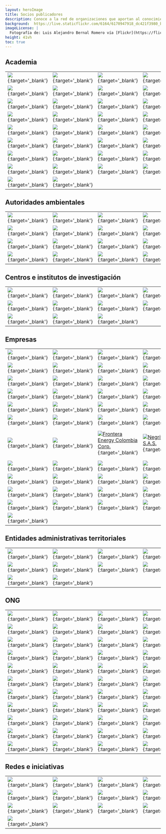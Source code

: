 ```yaml
---
layout: heroImage
title: Socios publicadores
description: Conoce a la red de organizaciones que aportan al conocimiento libre y gratuito sobre biodiversidad en el país.
background:  https://live.staticflickr.com/6164/6170947918_dc421f3980_b.jpg
imageLicense: |
  Fotografía de: Luis Alejandro Bernal Romero vía [Flickr](https://flic.kr/p/apiHPL) 
height: 41vh
toc: true
---
```



## Academia

|   |   |   |   |   |   |
|---|---|---|---|---|---|
|  [![](https://statics.sibcolombia.net/sib-resources/images/logos-socios/500px/corhuila.jpg)](https://www.gbif.org/es/publisher/57dfb71a-f0aa-47c2-b997-30c6048dc98a){:target='_blank'} |  [![](https://statics.sibcolombia.net/sib-resources/images/logos-socios/500px/utadeo.jpg)](https://www.gbif.org/es/publisher/81724943-d4d5-4b72-bfd6-3cfc5725c12a){:target='_blank'} |  [![](https://raw.githubusercontent.com/SIB-Colombia/logos/main/socio-SiB-unisangil.png)](https://www.gbif.org/es/publisher/4ef28342-2d78-48b5-a00f-2bad53be38a1){:target='_blank'} |  [![](https://raw.githubusercontent.com/SIB-Colombia/logos/main/socio-SiB-itp.png)](http://www.gbif.org/publisher/882d4191-4161-4fde-9e94-20fbb44901c8){:target='_blank'} |  [![](https://raw.githubusercontent.com/SIB-Colombia/logos/main/socio-SiB-itm.png)](http://www.gbif.org/publisher/34770310-601a-43e0-84fb-ed81661c2d00){:target='_blank'} |  [![](https://statics.sibcolombia.net/sib-resources/images/logos-socios/ipt/unipaz.jpg)](https://www.gbif.org/es/publisher/e4a87e1f-4ff8-4d2e-bcd1-0929678abab9){:target='_blank'} |
|  [![](https://raw.githubusercontent.com/SIB-Colombia/logos/main/socio-SiB-puj.png)](http://www.gbif.org/publisher/0e2f2e28-7790-4c82-b8fb-6ef7b4c764e2){:target='_blank'} |  [![](https://raw.githubusercontent.com/SIB-Colombia/logos/main/socio-SiB-tdea.png)](https://www.gbif.org/es/publisher/63da1b44-176a-4e9b-b418-28fcc182c676){:target='_blank'} |  [![](https://raw.githubusercontent.com/SIB-Colombia/logos/main/socio-SiB-uco.png)](http://www.gbif.org/publisher/c8f840a3-4949-4e18-82e9-5771c3e57129){:target='_blank'} |  [![](https://raw.githubusercontent.com/SIB-Colombia/logos/main/socio-SiB-ces.png)](http://www.gbif.org/publisher/450bdfce-76f7-483e-b4c4-cab6a3daebba){:target='_blank'} |  [![](https://raw.githubusercontent.com/SIB-Colombia/logos/main/socio-SiB-udea.png)](http://www.gbif.org/publisher/cccff716-2694-4209-9f9e-2f7a484465a0){:target='_blank'} |  [![](https://raw.githubusercontent.com/SIB-Colombia/logos/main/socio-SiB-ucaldas.png)](http://www.gbif.org/publisher/f7f9717e-9e50-4a00-a30f-7b134390a566){:target='_blank'} |
|  [![](https://raw.githubusercontent.com/SIB-Colombia/logos/main/socio-SiB-udca.png)](http://www.gbif.org/publisher/814bd44e-34d6-46e1-a143-0c12d03f3eba){:target='_blank'} |  [![](https://raw.githubusercontent.com/SIB-Colombia/logos/main/socio-SiB-unicordoba.png)](http://www.gbif.org/publisher/dec5e6c9-0156-4fa0-b01c-e642dbff48fc){:target='_blank'} |  [![](https://raw.githubusercontent.com/SIB-Colombia/logos/main/socio-SiB-unibague.png)](https://www.gbif.org/es/publisher/ec11396a-66ab-4e57-b9c1-a8aff1cb7a1d){:target='_blank'} |  [![](https://raw.githubusercontent.com/SIB-Colombia/logos/main/socio-SiB-uniamazonia.png)](http://www.gbif.org/publisher/256035fe-75ff-4a7c-94bc-86af590c9050){:target='_blank'} |  [![](https://raw.githubusercontent.com/SIB-Colombia/logos/main/socio-SiB-lasalle.png)](https://www.gbif.org/es/publisher/478a9e81-e716-42dc-a68d-03487953a32e){:target='_blank'} |  [![](https://raw.githubusercontent.com/SIB-Colombia/logos/main/socio-SiB-uniandes.png)](https://www.gbif.org/es/publisher/77c64839-4c99-4a40-beb3-cd16afc23540){:target='_blank'} |
|  [![](https://raw.githubusercontent.com/SIB-Colombia/logos/main/socio-SiB-unillanos.png)](http://www.gbif.org/publisher/2fff5d0c-6bbd-432d-8832-cc4e307a267f){:target='_blank'} |  [![](https://raw.githubusercontent.com/SIB-Colombia/logos/main/socio-SiB-udenar.png)](https://www.gbif.org/es/publisher/58c7e325-82fc-446d-9406-851b4d357db7){:target='_blank'} |  [![](https://statics.sibcolombia.net/sib-resources/images/logos-socios/500px/unipamplona.jpg)](https://www.gbif.org/es/publisher/96b23685-f195-4131-af29-ea9e160225dd){:target='_blank'} |  [![](https://sibcolombia.net/wp-content/uploads/2021/05/usbcali.jpg)](https://www.gbif.org/es/publisher/0a1fecc6-cc98-47d7-bdd0-42f3c051072f){:target='_blank'} |  [![](https://raw.githubusercontent.com/SIB-Colombia/logos/main/socio-SiB-udes.png)](https://www.gbif.org/es/publisher/112087f6-a6c0-4cee-8441-387f900d34f9){:target='_blank'} |  [![](https://raw.githubusercontent.com/SIB-Colombia/logos/main/socio-SiB-unisucre.png)](https://www.gbif.org/es/publisher/341acb6e-2ed2-4c13-af14-5e00173e15f8){:target='_blank'} |
|  [![](https://raw.githubusercontent.com/SIB-Colombia/logos/main/socio-SiB-unicauca.png)](http://www.gbif.org/publisher/695bd197-a0b6-4937-9867-414e84d3a96d){:target='_blank'} |  [![](https://raw.githubusercontent.com/SIB-Colombia/logos/main/socio-SiB-unimagdalena.png)](https://www.gbif.org/es/publisher/30ff48bd-4dd1-429d-a5a5-348c8e5fbfb1){:target='_blank'} |  [![](https://raw.githubusercontent.com/SIB-Colombia/logos/main/socio-SiB-uniquindio.png)](http://www.gbif.org/publisher/bc709e2f-6eb4-4cbe-a295-e12eed0679f2){:target='_blank'} |  [![](https://raw.githubusercontent.com/SIB-Colombia/logos/main/socio-SiB-unisinu.png)](https://www.gbif.org/es/publisher/8d9a1a1c-a563-461e-85ef-002861f87bd7){:target='_blank'} |  [![](https://raw.githubusercontent.com/SIB-Colombia/logos/main/socio-SiB-ut.png)](http://www.gbif.org/publisher/5a45153b-bdf9-44ae-b7a7-e3261896540b){:target='_blank'} |  [![](https://raw.githubusercontent.com/SIB-Colombia/logos/main/socio-SiB-univalle.png)](https://www.gbif.org/es/publisher/85be57ed-f187-49c9-b7ff-eaa622e06217){:target='_blank'} |
|  [![](https://raw.githubusercontent.com/SIB-Colombia/logos/main/socio-SiB-udistrital.png)](http://www.gbif.org/publisher/b8cd2cdb-ee95-409c-b1b8-e09bab4f9a70){:target='_blank'} |  [![](https://raw.githubusercontent.com/SIB-Colombia/logos/main/socio-SiB-eafit.png)](https://www.gbif.org/es/publisher/57c6cd7f-e50f-441e-849a-3d2e1912cb92){:target='_blank'} |  [![](https://raw.githubusercontent.com/SIB-Colombia/logos/main/socio-SiB-unbosque.png)](http://www.gbif.org/publisher/e0455781-2311-4b5b-8cc0-421d73e04f1b){:target='_blank'} |  [![](https://raw.githubusercontent.com/SIB-Colombia/logos/main/socio-SiB-icesi.png)](http://www.gbif.org/publisher/7d91f9bd-f6cd-48e3-ba81-3c228cf5e13a){:target='_blank'} |  [![](https://raw.githubusercontent.com/SIB-Colombia/logos/main/socio-SiB-uis.png)](http://www.gbif.org/publisher/6c147991-c3bf-453d-a778-3bea9a534804){:target='_blank'} |  [![](https://statics.sibcolombia.net/sib-resources/images/logos-socios/ipt/unilibre.jpg)](https://www.gbif.org/es/publisher/0b6c758d-aeac-4bea-a8c9-bd1703468b8a){:target='_blank'} |
|  [![](https://raw.githubusercontent.com/SIB-Colombia/logos/main/socio-SiB-unal.png)](https://www.gbif.org/es/publisher/eac88d99-9f6c-4031-8fc4-8088f0e0dfe7){:target='_blank'} |  [![](https://raw.githubusercontent.com/SIB-Colombia/logos/main/socio-SiB-uptc.png)](http://www.gbif.org/publisher/ad3f9c5f-5021-45a3-a7c4-3e64895f6f79){:target='_blank'} |  [![](https://raw.githubusercontent.com/SIB-Colombia/logos/main/socio-SiB-upb.png)](http://www.gbif.org/publisher/9ad34578-87e3-4240-93ac-4b1a5c9347dc){:target='_blank'} |  [![](https://raw.githubusercontent.com/SIB-Colombia/logos/main/socio-SiB-unisimon.png)](https://www.gbif.org/es/publisher/0238226a-9c79-4717-933a-cf0fd5045ba8){:target='_blank'} |  [![](https://raw.githubusercontent.com/SIB-Colombia/logos/main/socio-SiB-utp.png)](http://www.gbif.org/publisher/06f46c98-9794-4d96-a014-aecdf24dbd7e){:target='_blank'} |  [![](https://raw.githubusercontent.com/SIB-Colombia/logos/main/socio-SiB-utch.png)](http://www.gbif.org/publisher/073e52d4-44bd-41d7-bdfa-88c2735c694b){:target='_blank'} |
|  [![](https://raw.githubusercontent.com/SIB-Colombia/logos/main/socio-SiB-unisabana.png)](https://www.gbif.org/es/publisher/c8ef7f6c-d48b-4d5d-a7e6-3d64152c2832){:target='_blank'} | [![](https://raw.githubusercontent.com/SIB-Colombia/logos/main/socio-SiB-ucm.png)](https://www.gbif.org/es/publisher/5ba5c22d-ad83-4a00-8d4e-ed3b8cea527c){:target='_blank'} | [![](https://raw.githubusercontent.com/SIB-Colombia/logos/main/socio-SiB-ua.png)](https://www.gbif.org/es/publisher/69ad50d2-2560-42a4-b522-171f6eca4fa3){:target='_blank'} |  [![](https://raw.githubusercontent.com/SIB-Colombia/logos/main/socio-SiB-unicartagena.png)](https://www.gbif.org/es/publisher/05fa2e38-ab9f-4c97-9406-8131d9a9dd7a){:target='_blank'} |  [![](https://raw.githubusercontent.com/SIB-Colombia/logos/main/socio-SiB-fup.png)](https://www.gbif.org/es/publisher/f8804fbb-8614-4a54-8611-9efe898f7641){:target='_blank'} |  [![](https://raw.githubusercontent.com/SIB-Colombia/logos/main/socio-SiB-usco.png)](https://www.gbif.org/publisher/c6a4140a-ffd7-44d8-9786-c74e521aa8a0){:target='_blank'} |
| [![](https://gitlab.com/sib-colombia/logos/-/raw/main/socio-SiB-UEIA.png)](https://www.gbif.org/publisher/84de8e4b-2c86-4c7a-b01c-5a39f506e18c){:target='_blank'} | [![](https://gitlab.com/sib-colombia/logos/-/raw/main/socio-SiB-unisarc.png )](https://www.gbif.org/publisher/9940e87d-79c5-42f5-a620-f043874dfe04){:target='_blank'} |

## Autoridades ambientales

|   |   |   |   |   |   |
|---|---|---|---|---|---|
|  [![](https://raw.githubusercontent.com/SIB-Colombia/logos/main/socio-SiB-amva.png)](https://www.gbif.org/es/publisher/bad9baef-be05-4410-83c8-31060a9bafb7){:target='_blank'} |  [![](https://raw.githubusercontent.com/SIB-Colombia/logos/main/socio-SiB-car.png)](https://www.gbif.org/es/publisher/47380c8a-0edd-4036-b1bc-d852cba8232f){:target='_blank'} |  [![](https://raw.githubusercontent.com/SIB-Colombia/logos/main/socio-SiB-carder.png)](https://www.gbif.org/es/publisher/530adb60-b968-4804-8571-4e8f74b9539d){:target='_blank'} |  [![](https://raw.githubusercontent.com/SIB-Colombia/logos/main/socio-SiB-cdmb.png)](https://www.gbif.org/es/publisher/7a079928-aee9-418a-b083-6152d01c78d6){:target='_blank'} |  [![](https://raw.githubusercontent.com/SIB-Colombia/logos/main/socio-SiB-coralina.png)](https://www.gbif.org/es/publisher/73b7431a-7a64-47f6-9c1b-a030e1a67fa4){:target='_blank'} |  [![](https://raw.githubusercontent.com/SIB-Colombia/logos/main/socio-SiB-corantioquia.png)](https://www.gbif.org/es/publisher/15b278a8-1356-4f7b-ba32-3c733c3d0aac){:target='_blank'} |
|  [![](https://raw.githubusercontent.com/SIB-Colombia/logos/main/socio-SiB-cormacarena.png)](http://www.gbif.org/publisher/4b3fc3ac-227f-477d-9853-cfa76044d108){:target='_blank'} |  [![](https://raw.githubusercontent.com/SIB-Colombia/logos/main/socio-SiB-cornare.png)](http://www.gbif.org/publisher/1106e179-e49f-461f-95a6-459bf4d53c1b){:target='_blank'} |  [![](https://raw.githubusercontent.com/SIB-Colombia/logos/main/socio-SiB-corpoamazonia.png)](http://www.gbif.org/publisher/52f50975-7f82-4945-8e98-90b983a89bfc){:target='_blank'} |  [![](https://raw.githubusercontent.com/SIB-Colombia/logos/main/socio-SiB-corpoboyaca.png)](https://www.gbif.org/es/publisher/03fefd3c-2809-4966-810d-a6c2205ab899  ){:target='_blank'} |  [![](https://raw.githubusercontent.com/SIB-Colombia/logos/main/socio-SiB-corpocaldas.png)](http://www.gbif.org/publisher/015d5ac7-2644-49e9-815e-79468647d6af){:target='_blank'} |  [![](https://raw.githubusercontent.com/SIB-Colombia/logos/main/socio-SiB-corpochivor.png)](https://www.gbif.org/es/publisher/6e051633-cbf0-4729-be54-f7be1e078c97  ){:target='_blank'} |
|  [![](https://statics.sibcolombia.net/sib-resources/images/logos-socios/500px/corpoguavio.jpg)](http://www.gbif.org/publisher/69cbe3e1-ea7a-4f22-b4b8-47dd4df6e79b){:target='_blank'} |  [![](https://statics.sibcolombia.net/sib-resources/images/logos-socios/500px/cam.jpg)](https://www.gbif.org/es/publisher/01557d7b-fe92-442a-915c-cc4709eaed23){:target='_blank'} |  [![](https://raw.githubusercontent.com/SIB-Colombia/logos/main/socio-SiB-cortolima.png)](http://www.gbif.org/publisher/0bad0631-0693-41fa-afd5-54df0120c509){:target='_blank'} |  [![](https://raw.githubusercontent.com/SIB-Colombia/logos/main/socio-SiB-crq.png)](http://www.gbif.org/publisher/85e6ceac-5381-4378-917c-dc3b8032affa){:target='_blank'} |  [![](https://raw.githubusercontent.com/SIB-Colombia/logos/main/socio-SiB-cvc.png)](https://www.gbif.org/es/publisher/06867940-0867-4b4a-abb2-a57a16fcf2dc){:target='_blank'} |  [![](https://raw.githubusercontent.com/SIB-Colombia/logos/main/socio-SiB-cvs.png)](https://www.gbif.org/es/publisher/fbe29d53-6c40-411a-8e97-2d92a285c88e){:target='_blank'} |
|  [![](https://raw.githubusercontent.com/gbif/hp-colombian-biodiversity/master/assets/images/logosEntidades/MADS.png)](https://www.gbif.org/es/publisher/a6086726-bc99-4443-8645-3788ed502381){:target='_blank'} |  [![](https://raw.githubusercontent.com/SIB-Colombia/logos/main/socio-SiB-pnn.png)](http://www.gbif.org/publisher/ab13adb9-ce23-444d-87c9-ce41f03ef2b3){:target='_blank'} |  [![](https://statics.sibcolombia.net/sib-resources/images/logos-socios/500px/sda.jpg)](http://www.gbif.org/publisher/e70c4151-0d1a-414d-b70e-e87ac1e812b7){:target='_blank'} | [![](https://raw.githubusercontent.com/SIB-Colombia/logos/main/socio-SiB-smam.png)](https://www.gbif.org/publisher/1d8b951a-3a02-40ab-aa7a-f37dc0009abf){:target='_blank'} | | |


## Centros e institutos de investigación

|   |   |   |   |   |   |
|---|---|---|---|---|---|
|  [![](https://raw.githubusercontent.com/SIB-Colombia/logos/main/socio-SiB-bios.png)](http://www.gbif.org/publisher/56d218dd-b62e-4ee5-bde6-15f013ad99bb){:target='_blank'} |  [![](https://raw.githubusercontent.com/SIB-Colombia/logos/main/socio-SiB-ciat.png)](https://www.gbif.org/es/publisher/fee3882f-5360-4f01-a1ca-767c48fa629c){:target='_blank'} |  [![](https://raw.githubusercontent.com/SIB-Colombia/logos/main/socio-SiB-cenicafe.png)](https://www.gbif.org/es/publisher/da583013-8a1b-4570-b0e4-c7cb25b2e7bf){:target='_blank'} |  [![](https://raw.githubusercontent.com/SIB-Colombia/logos/main/socio-SiB-cenipalma.png)](https://www.gbif.org/es/publisher/23fe61fe-622d-4523-ae45-8c931f22c534){:target='_blank'} |  [![](https://raw.githubusercontent.com/SIB-Colombia/logos/main/socio-SiB-agrosavia.png)](https://www.gbif.org/es/publisher/488f6b87-5688-4c9a-928c-2d5355054b01){:target='_blank'} |  [![](https://raw.githubusercontent.com/SIB-Colombia/logos/main/socio-SiB-corpogen.png)](https://www.gbif.org/es/publisher/2730ae30-29d6-4aa2-99ee-26f483fa718b){:target='_blank'} |
|  [![](https://raw.githubusercontent.com/SIB-Colombia/logos/main/socio-SiB-cipav.png)](https://www.gbif.org/es/publisher/2e7ea925-e11c-451c-9841-0a8e85e5c5dc){:target='_blank'} |  [![](https://raw.githubusercontent.com/SIB-Colombia/logos/main/socio-SiB-sinchi.png)](https://www.gbif.org/es/publisher/9d77fdeb-100f-4b29-98ad-4effdd824457){:target='_blank'} |  [![](https://raw.githubusercontent.com/SIB-Colombia/logos/main/socio-SiB-icmt.png)](http://www.gbif.org/publisher/831c8ca0-3806-4796-b8a3-fb5f15813749){:target='_blank'} |  [![](https://raw.githubusercontent.com/SIB-Colombia/logos/main/socio-SiB-iavh.png)](http://www.gbif.org/publisher/2a7e3080-28a9-11dd-97cd-b8a03c50a862){:target='_blank'} |  [![](https://raw.githubusercontent.com/SIB-Colombia/logos/main/socio-SiB-iiap.png)](https://www.gbif.org/es/publisher/e1050db2-9faf-4d72-b860-295debaf9d2a){:target='_blank'} |  [![](https://raw.githubusercontent.com/SIB-Colombia/logos/main/socio-SiB-invemar.png)](https://www.gbif.org/es/publisher/f072f648-b8a4-47a0-9e1c-89d790645b5a){:target='_blank'} |
|  [![](https://raw.githubusercontent.com/SIB-Colombia/logos/main/socio-SiB-ins.png)](https://www.gbif.org/es/publisher/b8b274e0-3216-48b8-afea-5616ec326ce1){:target='_blank'} |  [![](https://raw.githubusercontent.com/SIB-Colombia/logos/main/socio-SiB-inciva.png)](http://www.gbif.org/publisher/a7e6d0ba-9e3d-4be2-b3ac-2c5e812e0a31){:target='_blank'} | [![](https://raw.githubusercontent.com/SIB-Colombia/logos/main/socio-SiB-ideam.png)](https://www.gbif.org/publisher/007a7e84-3793-4a7c-aa29-8987e27f4d1f){:target='_blank'} |


## Empresas

|   |   |   |   |   |   |
|---|---|---|---|---|---|
|  [![](https://raw.githubusercontent.com/SIB-Colombia/logos/main/socio-SiB-ab.png)](https://www.gbif.org/es/publisher/6d1beb45-43bc-499a-85a0-f06f67e81591){:target='_blank'}        |  [![](https://raw.githubusercontent.com/SIB-Colombia/logos/main/socio-SiB-aigos.png)](https://www.gbif.org/es/publisher/eea64f26-8fd5-49fb-be7e-a1d4cfc051ee){:target='_blank'}        |  [![](https://raw.githubusercontent.com/SIB-Colombia/logos/main/socio-SiB-anadarko.png)](https://www.gbif.org/es/publisher/b5904aaf-02c7-4ff3-85a6-0f528dbb632e){:target='_blank'}  |  [![](https://raw.githubusercontent.com/SIB-Colombia/logos/main/socio-SiB-anglogoldashanti.png)](https://www.gbif.org/es/publisher/df604473-66f0-444d-94c4-22795f268afe){:target='_blank'} |  [![](https://raw.githubusercontent.com/SIB-Colombia/logos/main/socio-SiB-aures.png)](https://www.gbif.org/es/publisher/e62a5313-e771-4c81-b6d1-cba6e4085635){:target='_blank'}    |  [![](https://raw.githubusercontent.com/SIB-Colombia/logos/main/socio-SiB-biotica.png)](https://www.gbif.org/es/publisher/8e6bc843-c1b4-4b10-b546-881f06049004){:target='_blank'}   |
|  [![](https://raw.githubusercontent.com/SIB-Colombia/logos/main/socio-SiB-cerrejon.png)](https://www.gbif.org/es/publisher/14fb9c57-68a5-4870-b434-5355df7a9c3c){:target='_blank'}  |  [![](https://statics.sibcolombia.net/sib-resources/images/logos-socios/500px/carsa.jpg)](https://www.gbif.org/es/publisher/4d14137b-ce2c-4111-98a9-0078f5d53237){:target='_blank'}    |  [![](https://raw.githubusercontent.com/SIB-Colombia/logos/main/socio-SiB-celsia.png)](https://www.gbif.org/es/publisher/0fd86a13-3d0d-4d6e-b809-2811706f35d6){:target='_blank'}    |  [![](https://statics.sibcolombia.net/sib-resources/images/logos-socios/500px/cerromatoso.jpg)](https://www.gbif.org/es/publisher/1a4f4e64-eb3d-42c3-a359-1be3869b3a20){:target='_blank'}  |  [![](https://raw.githubusercontent.com/SIB-Colombia/logos/main/socio-SiB-chec.png)](https://www.gbif.org/es/publisher/bbf93124-1cc2-4cac-a101-b4412dd04e2a){:target='_blank'}     | [![](https://raw.githubusercontent.com/SIB-Colombia/logos/main/socio-SiB-ciprogress.png)](https://www.gbif.org/es/publisher/03a8bc52-9c2e-4aee-8dd7-9b4d279e4960){:target='_blank'} |
|  [![](https://raw.githubusercontent.com/SIB-Colombia/logos/main/socio-SiB-lapintada.png)](https://www.gbif.org/es/publisher/db41c5c6-d34a-4d27-8ac9-0c8d085393f7){:target='_blank'} |  [![](https://raw.githubusercontent.com/SIB-Colombia/logos/main/socio-SiB-Conambiente.png)](https://www.gbif.org/es/publisher/d3c29fed-bcac-4f84-8d3d-f4b7f76fdc8e){:target='_blank'}  |  [![](https://raw.githubusercontent.com/SIB-Colombia/logos/main/socio-SiB-cunaguaro.png)](https://www.gbif.org/es/publisher/c5245889-c63d-48fa-ae4b-90ddd74f1d2d){:target='_blank'} |  [![](https://statics.sibcolombia.net/sib-resources/images/logos-socios/500px/ecopetrol.jpg)](https://www.gbif.org/es/publisher/d5ef14a1-5177-4547-9ce2-46d84a4214eb){:target='_blank'}    |  [![](https://statics.sibcolombia.net/sib-resources/images/logos-socios/ipt/epm.jpg)](https://www.gbif.org/es/publisher/d42b7e5d-a3e5-4fc2-8b3d-105336d70898){:target='_blank'}    |  [![](https://statics.sibcolombia.net/sib-resources/images/logos-socios/ipt/enel.jpg)](https://www.gbif.org/es/publisher/f442f96e-2017-4cf5-b19f-1f3320ae7577){:target='_blank'}    |
|  [![](https://raw.githubusercontent.com/SIB-Colombia/logos/main/socio-SiB-fedecacao.png)](https://www.gbif.org/es/publisher/37c1c493-782c-4f53-914d-b1f66cdcf61c){:target='_blank'} |  [![](https://raw.githubusercontent.com/SIB-Colombia/logos/main/socio-SiB-fnc.png)](https://www.gbif.org/es/publisher/fe602f47-b553-4291-b6e5-197b9837e167){:target='_blank'}          |  [![](https://statics.sibcolombia.net/sib-resources/images/logos-socios/500px/geb.jpg)](https://www.gbif.org/es/publisher/2977895d-3ce2-4fb9-b62e-a775c8fd9304){:target='_blank'}   |  [![](https://raw.githubusercontent.com/SIB-Colombia/logos/main/socio-SiB-hatovial.png)](https://www.gbif.org/es/publisher/90d2e455-c279-4bf1-ba87-806495641e18){:target='_blank'}         |  [![](https://raw.githubusercontent.com/SIB-Colombia/logos/main/socio-SiB-holcim.png)](https://www.gbif.org/es/publisher/5e08abdd-46a0-45ec-a2e5-93348975b11d){:target='_blank'}   |  [![](https://raw.githubusercontent.com/SIB-Colombia/logos/main/socio-SiB-inerco.png)](https://www.gbif.org/es/publisher/67c63221-0c74-4c18-97f9-e2b2acb739ce){:target='_blank'}    |
|  [![](https://raw.githubusercontent.com/SIB-Colombia/logos/main/socio-SiB-isagen.png)](https://www.gbif.org/es/publisher/04ce62dd-30ec-4d98-8b30-b09cafc3ac38){:target='_blank'}    |  [![](https://raw.githubusercontent.com/SIB-Colombia/logos/main/socio-SiB-mineros-aluvial.png)](https://www.gbif.org/publisher/54eb018e-54d8-49cc-b98b-37733bb70028){:target='_blank'} |  [![](https://raw.githubusercontent.com/SIB-Colombia/logos/main/socio-SiB-moam.png)](https://www.gbif.org/es/publisher/9a21807b-b9c5-4071-b393-764f3cd58abc){:target='_blank'}      |  [![](https://raw.githubusercontent.com/SIB-Colombia/logos/main/socio-SiB-comfenalco.png)](http://www.gbif.org/publisher/0c0c7309-6a47-4760-9f5c-a48f6d354f75){:target='_blank'}           |  [![](https://raw.githubusercontent.com/SIB-Colombia/logos/main/socio-SiB-bicentenario.png)](http://www.gbif.org/publisher/c3da1f49-b2c8-4751-b72f-28855546ec4c){:target='_blank'} |  [![](https://raw.githubusercontent.com/SIB-Colombia/logos/main/socio-SiB-promigas.png)](https://www.gbif.org/es/publisher/dbc2ab56-d499-403c-8db5-c1a49cd0b75f){:target='_blank'}  |
|  [![](https://raw.githubusercontent.com/SIB-Colombia/logos/main/socio-SiB-stratos.png)](https://www.gbif.org/es/publisher/2c542862-b9dd-40fc-8260-fb434997efa7){:target='_blank'}   |  [![](https://raw.githubusercontent.com/SIB-Colombia/logos/main/socio-SiB-terrasos.png)](https://www.gbif.org/es/publisher/f5db868f-e5bf-4208-bd9d-d4063ae1c825){:target='_blank'}     |   [![](https://raw.githubusercontent.com/SIB-Colombia/logos/main/socio-SiB-aliar.png)](https://www.gbif.org/publisher/81122090-e8d9-41a3-a7ba-a43e95d451f9){:target='_blank'}     |   [![](https://raw.githubusercontent.com/SIB-Colombia/logos/main/socio-SiB-awe.png)](https://www.gbif.org/publisher/83500190-21b6-445c-ab2c-c0565fc0afce){:target='_blank'}     |    [![](https://raw.githubusercontent.com/SIB-Colombia/logos/main/socio-SiB-luker.png)](https://www.gbif.org/es/publisher/edb4b7ac-479e-4f94-b161-24e5ef0b0dba){:target='_blank'}     | [![](https://raw.githubusercontent.com/SIB-Colombia/logos/main/socio-SiB-geopark.png)](https://www.gbif.org/es/publisher/32590de2-1adf-4784-ab49-1996efe0e55c){:target='_blank'} |
|  [![](https://raw.githubusercontent.com/SIB-Colombia/logos/main/socio-SiB-ocensa.png)](https://www.gbif.org/publisher/124c3cf2-d73d-4a6a-895d-62bd969f3a31){:target='_blank'} | [![](https://raw.githubusercontent.com/SIB-Colombia/logos/main/socio-SiB-smurfit.png)](https://www.gbif.org/publisher/819a8e9a-6faf-4600-a76d-9c0a244a31e5){:target='_blank'} | [![Frontera Energy Colombia Corp.](https://raw.githubusercontent.com/SIB-Colombia/logos/main/socio-SiB-frontera.png)](https://www.gbif.org/publisher/591b93c8-b83c-45a4-8c8d-85728347a56c){:target='_blank'} | [![Negrita Films S.A.S.](https://raw.githubusercontent.com/SIB-Colombia/logos/main/socio-SiB-negritafilms.png)](https://www.gbif.org/publisher/1b9a0b4a-68a8-49b9-aad7-34cd4f6e8957){:target='_blank'} | [![Veolia Colombia](https://raw.githubusercontent.com/SIB-Colombia/logos/main/socio-SiB-veolia.png)](https://www.gbif.org/publisher/04a12c74-4b26-4994-a51a-8b733a57318b){:target='_blank'} | [![Parex Resources Colombia - AG Sucursal](https://raw.githubusercontent.com/SIB-Colombia/logos/main/socio-SiB-parex.png)](https://www.gbif.org/publisher/dbc07e15-c05b-4781-9ec3-59d331a9a4d8){:target='_blank'} |
| [![](https://raw.githubusercontent.com/SIB-Colombia/logos/main/socio-SiB-cenit.png)](https://www.gbif.org/publisher/9509cd3e-e245-4603-89da-b898819003da){:target='_blank'}  |  [![](https://raw.githubusercontent.com/SIB-Colombia/logos/main/socio-SiB-ecoplanet.png)](https://www.gbif.org/publisher/4ded6adc-a9a0-41f6-b600-5cfccdd04802){:target='_blank'} |  [![](https://raw.githubusercontent.com/SIB-Colombia/logos/main/socio-SiB-autosabana.png)](https://www.gbif.org/publisher/faac8464-7152-4ccf-8488-e3b1b2bae4c4){:target='_blank'} |  [![](https://raw.githubusercontent.com/SIB-Colombia/logos/main/socio-SiB-prodeco.png)](https://www.gbif.org/publisher/188fd36a-2d61-4f35-8b67-d5529efb0005){:target='_blank'} |  [![](https://raw.githubusercontent.com/SIB-Colombia/logos/main/socio-SiB-sepia.png)](https://www.gbif.org/publisher/b7eb680b-e7db-4b24-b6c0-c7b70bc98368){:target='_blank'} | [![](https://raw.githubusercontent.com/SIB-Colombia/logos/main/socio-SiB-stoneville.png)](https://www.gbif.org/publisher/362f8f7d-17fc-466a-8637-e25fdac17784){:target='_blank'}  |
| [![](https://raw.githubusercontent.com/SIB-Colombia/logos/main/socio-SiB-hocol.png)](https://www.gbif.org/publisher/4189e371-1194-4c5d-9073-093ab88897ac){:target='_blank'} | [![](https://raw.githubusercontent.com/SIB-Colombia/logos/main/socio-SiB-geotec.png)](https://www.gbif.org/publisher/90f14bf0-22d7-40a6-9afc-00be3c7fa354){:target='_blank'} | [![](https://raw.githubusercontent.com/SIB-Colombia/logos/main/socio-SiB-isa-intercolombia.png)](https://www.gbif.org/publisher/dbbf1411-3991-4a82-b1b3-89ae21c16400){:target='_blank'} | [![](https://raw.githubusercontent.com/SIB-Colombia/logos/main/socio-SiB-enelca.png)](https://www.gbif.org/publisher/f774c7c2-d092-4298-85fa-a7df5bda1912){:target='_blank'} | [![](https://raw.githubusercontent.com/SIB-Colombia/logos/main/socio-SiB-aes.png)](https://www.gbif.org/publisher/4683c4b9-e22b-49c6-ae8c-df9eab11e99c){:target='_blank'} | [![](https://raw.githubusercontent.com/SIB-Colombia/logos/main/socio-SiB-PBCU.png)](https://www.gbif.org/publisher/bfde67fa-9938-46d8-a1bb-28b82505b716){:target='_blank'} |
| [![](https://raw.githubusercontent.com/SIB-Colombia/logos/main/socio-SiB-concreto-argos.png)](https://www.gbif.org/publisher/fef57e14-71b8-4d35-b1de-04119458013d){:target='_blank'} | [![](https://raw.githubusercontent.com/SIB-Colombia/logos/main/socio-SiB-pel.png)](https://www.gbif.org/publisher/6685664b-2118-4390-8e40-64de12e20a69){:target='_blank'} | [![](https://raw.githubusercontent.com/SIB-Colombia/logos/main/socio-SiB-anat.png)](https://www.gbif.org/publisher/23bc36c2-05d0-4643-88fa-d5f5a8b0f669){:target='_blank'} | [![](https://raw.githubusercontent.com/SIB-Colombia/logos/main/socio-SiB-campocapital.png)](https://www.gbif.org/publisher/04705896-bb99-4ddf-8679-839eff425b07){:target='_blank'} | [![](https://raw.githubusercontent.com/SIB-Colombia/logos/main/socio-SiB-joyco.png)](https://www.gbif.org/publisher/e725f0b4-ad62-4ddd-a6a8-c125c4b1ddf9){:target='_blank'} | [![](https://gitlab.com/sib-colombia/logos/-/raw/main/socio-SiB-gta.png)](https://www.gbif.org/publisher/09eaa757-ec09-4004-9d88-1af818b26ac6){:target='_blank'} | 
| [![](https://gitlab.com/sib-colombia/logos/-/raw/main/socio-SiB-acesco.png)](https://www.gbif.org/publisher/b5359826-e387-4f48-936c-7d5fd7dc17b6){:target='_blank'} | [![](https://gitlab.com/sib-colombia/logos/-/raw/main/socio-SiB-LasCeibas.png)](https://www.gbif.org/publisher/e9c0450b-0e49-4b61-abb2-ed2afb958ddf){:target='_blank'} | [![](https://gitlab.com/sib-colombia/logos/-/raw/main/socio-SiB-mcs.png)](https://www.gbif.org/publisher/7951352e-6306-4d78-8bd2-f37724dd385c){:target='_blank'} | [![](https://gitlab.com/sib-colombia/logos/-/raw/main/socio-SiB-drummondenergy.png)](https://www.gbif.org/publisher/8ee4c3d9-b194-4f81-b41a-402e5c077e05){:target='_blank'} | [![](https://gitlab.com/sib-colombia/logos/-/raw/main/socio-SiB-merglen.png)](https://www.gbif.org/publisher/01dba45a-3d8f-4740-be4a-ecf27d5a5fe8){:target='_blank'} |  [![](https://gitlab.com/sib-colombia/logos/-/raw/main/socio-SiB-drummondltd.png)](https://www.gbif.org/publisher/1a2bfe99-b7ca-4e3c-a5a2-18c85789e7d1){:target='_blank'} |
| [![](https://gitlab.com/sib-colombia/logos/-/raw/main/socio-SiB-masbiomas.png)](https://www.gbif.org/publisher/9ab79e73-4efd-40f9-b5b6-2f21923f30c3){:target='_blank'} |


## Entidades administrativas territoriales

|   |   |   |   |   |   |
|---|---|---|---|---|---|
|  [![](https://statics.sibcolombia.net/sib-resources/images/logos-socios/500px/Cupica.png)](https://www.gbif.org/es/publisher/a4fa550d-0146-47d9-989e-0674121aa8eb){:target='_blank'} |  [![](https://raw.githubusercontent.com/SIB-Colombia/logos/main/socio-SiB-sanandres.png)](https://www.gbif.org/es/publisher/c0fa6fbb-cc9b-423b-b801-c1bb28d6467d){:target='_blank'} |  [![](https://raw.githubusercontent.com/SIB-Colombia/logos/main/socio-SiB-jbb.png)](http://www.gbif.org/publisher/eace4687-50e8-4f9a-829b-29ff8ff1fa8b){:target='_blank'} |  [![](https://raw.githubusercontent.com/SIB-Colombia/logos/main/socio-SiB-pitalito.png)](https://www.gbif.org/publisher/ea573d31-79fd-44f2-ada9-303e820feb4a){:target="_blank"}  |  [![](https://raw.githubusercontent.com/SIB-Colombia/logos/main/socio-SiB-envigado.png)](https://www.gbif.org/publisher/a82f7b11-edb1-4f83-ab17-eefbf50c3cfa){:target="_blank"}  |  [![](https://raw.githubusercontent.com/SIB-Colombia/logos/main/socio-SiB-bucaramanga.png)](https://www.gbif.org/publisher/0f6823de-3bd5-49e6-af72-dd32dfd9e8ce){:target="_blank"} |
|  [![](https://raw.githubusercontent.com/SIB-Colombia/logos/main/socio-SiB-cogua.png)](https://www.gbif.org/publisher/75c49d2f-2e58-4018-8fd5-91515d2a580e){:target='_blank'} | [![](https://raw.githubusercontent.com/SIB-Colombia/logos/main/socio-SiB-pialapi-pueblo-viejo.png)](https://www.gbif.org/publisher/f68b84c0-34da-4ddf-8904-2fefb5fe4d5c){:target='_blank'}  |  [![](https://raw.githubusercontent.com/SIB-Colombia/logos/main/socio-SiB-dimar.png)](https://www.gbif.org/publisher/3d93c436-a9f7-4521-9ea4-a038b224b434){:target='_blank'} |  [![](https://raw.githubusercontent.com/SIB-Colombia/logos/main/logo-SiB_ResguardoCan%CC%83amomo.png)](https://www.gbif.org/publisher/142ca3dd-9d5c-4c7a-8d18-13dc4c597009){:target='_blank'} | [![](https://raw.githubusercontent.com/SIB-Colombia/logos/main/socio-SiB-alcaldia-sesquile.png)](https://www.gbif.org/publisher/b3071d73-b8de-4fa1-8bef-35e2a973327b){:target='_blank'} | [![](https://raw.githubusercontent.com/SIB-Colombia/logos/main/socio-SiB-cco.png)](https://www.gbif.org/publisher/0e52cbc0-9669-4712-a48b-30e31a442acb){:target='_blank'} |
| [![](https://raw.githubusercontent.com/SIB-Colombia/logos/main/socio-SiB-garzon.png)](https://www.gbif.org/publisher/4a188a62-748b-4a8e-9545-873d07dddda0){:target='_blank'}| [![](https://raw.githubusercontent.com/SIB-Colombia/logos/main/socio-SiB-idsn.png)](https://www.gbif.org/publisher/6cc97141-aeec-41e9-86df-f7b5f1b554a8){:target='_blank'} |

## ONG

|   |   |   |   |   |   |
|---|---|---|---|---|---|
|  [![](https://raw.githubusercontent.com/SIB-Colombia/logos/main/socio-SiB-abc.png)](https://www.gbif.org/es/publisher/c803f6f5-2c6a-4b41-8c15-768d48ef1c8c){:target='_blank'} |  [![](https://raw.githubusercontent.com/SIB-Colombia/logos/main/socio-SiB-gaica.png)](http://www.gbif.org/publisher/1447752d-0ee4-4951-a0fb-b1f2acb977af){:target='_blank'} |  [![](https://raw.githubusercontent.com/SIB-Colombia/logos/main/socio-SiB-calidris.png)](https://www.gbif.org/es/publisher/a2f1c6f5-88de-4fc5-891a-336259f32f4e){:target='_blank'} |  [![](https://raw.githubusercontent.com/SIB-Colombia/logos/main/socio-SiB-selva.png)](https://www.gbif.org/es/publisher/567cdb5e-5bb3-42e1-ae07-ffa6fc60b56e){:target='_blank'} |  [![](https://raw.githubusercontent.com/SIB-Colombia/logos/main/socio-SiB-cabildoverde.png)](http://www.gbif.org/publisher/70f5f94a-045f-453e-aae9-c60133376231){:target='_blank'} |  [![](https://statics.sibcolombia.net/sib-resources/images/logos-socios/500px/cuencaverde.jpg)](https://www.gbif.org/pt/publisher/47844d46-753c-44c5-8a1d-b50fa69f7ddc){:target='_blank'} |
|  [![](https://raw.githubusercontent.com/SIB-Colombia/logos/main/socio-SiB-paisajesrurales.png)](http://www.gbif.org/publisher/2627e955-93f5-4206-bac5-a1e3bd91ee37){:target='_blank'} |  [![](https://raw.githubusercontent.com/SIB-Colombia/logos/main/socio-SiB-biodiversa.png)](http://www.gbif.org/publisher/acdeb4a9-78c7-423b-bb21-fb5c4e515854){:target='_blank'} |  [![](https://raw.githubusercontent.com/SIB-Colombia/logos/main/socio-SiB-corporacionsanjorge.png)](http://www.gbif.org/publisher/1904954c-81e7-4254-9778-ae3deed93de6){:target='_blank'} |  [![](https://raw.githubusercontent.com/SIB-Colombia/logos/main/socio-SiB-alma.png)](https://www.gbif.org/es/publisher/05827c69-a802-472f-bbe3-76629dfd57a7){:target='_blank'} |  [![](https://raw.githubusercontent.com/SIB-Colombia/logos/main/socio-SiB-bosqhum.png)](http://www.gbif.org/publisher/e174384d-ee9a-4ed8-b4f4-0ec3a8fa5e39){:target='_blank'} |  [![](https://raw.githubusercontent.com/SIB-Colombia/logos/main/socio-SiB-zoobaq.png)](http://www.gbif.org/publisher/c3809434-1211-4b43-b20c-bd940780d30e){:target='_blank'} |
|  [![](https://statics.sibcolombia.net/sib-resources/images/logos-socios/500px/fundcentrodeprimates.jpg)](https://www.gbif.org/es/publisher/17f4782d-46d3-43df-bfb1-e190f972073a){:target='_blank'} |  [![](https://statics.sibcolombia.net/sib-resources/images/logos-socios/500px/cerrobravo.jpg)](https://www.gbif.org/es/publisher/2475808f-450e-4079-9a23-fa7ba6d14845){:target='_blank'} |  [![](https://raw.githubusercontent.com/SIB-Colombia/logos/main/socio-SiB-chimbilako.png)](https://www.gbif.org/es/publisher/76d82379-e2a3-4a1f-9b55-2ec5c9f87532){:target='_blank'} |  [![](https://raw.githubusercontent.com/SIB-Colombia/logos/main/socio-SiB-colombiaazul.png)](https://www.gbif.org/es/publisher/32665a46-4074-474a-85a5-110db4f55fa8){:target='_blank'} |  [![](https://raw.githubusercontent.com/SIB-Colombia/logos/main/socio-SiB-cunaguaro.png)](https://www.gbif.org/es/publisher/827fad55-4521-496e-949c-28e3b0428765){:target='_blank'} |  [![](https://raw.githubusercontent.com/SIB-Colombia/logos/main/socio-SiB-ecohabitats.png)](https://www.gbif.org/es/publisher/4dad347c-f297-46ee-9755-fda443b966d7){:target='_blank'} |
|  [![](https://raw.githubusercontent.com/SIB-Colombia/logos/main/socio-SiB-fedena.png)](https://www.gbif.org/es/publisher/005015df-170c-4f12-8e01-19877f1deba8){:target='_blank'} |  [![](https://raw.githubusercontent.com/SIB-Colombia/logos/main/socio-SiB-ecotropico.png)](https://www.gbif.org/es/publisher/c7e55c34-9c2d-46d5-9ca0-7aaad06b179a){:target='_blank'} |  [![](https://raw.githubusercontent.com/SIB-Colombia/logos/main/socio-SiB-elrefugio.png)](http://www.gbif.org/publisher/a705fc03-2aaa-4f52-af96-bd6f3000df4f){:target='_blank'} |  [![](https://raw.githubusercontent.com/SIB-Colombia/logos/main/socio-SiB-entropika.png)](http://www.gbif.org/publisher/3a56fbe7-467b-4018-8876-f73dede15ea2){:target='_blank'} |  [![](https://raw.githubusercontent.com/SIB-Colombia/logos/main/socio-SiB-guayacanal.png)](https://www.gbif.org/es/publisher/00a915e7-b4e2-4795-bcbf-45e4dda0e927){:target='_blank'} |  [![](https://raw.githubusercontent.com/SIB-Colombia/logos/main/socio-SiB-gaia.png)](http://www.gbif.org/publisher/cd9bc4b5-4375-4991-aec5-0b4443b5d7a6){:target='_blank'} |
|  [![](https://raw.githubusercontent.com/SIB-Colombia/logos/main/socio-SiB-humedales.png)](http://www.gbif.org/publisher/85aae44a-2a4c-4a3f-92cc-a1a8d27b90fa){:target='_blank'} |  [![](https://raw.githubusercontent.com/SIB-Colombia/logos/main/socio-SiB-jbm.png)](http://www.gbif.org/publisher/927793ba-72ba-43b3-8794-a22c78be5070){:target='_blank'} |  [![](https://raw.githubusercontent.com/SIB-Colombia/logos/main/socio-SiB-jotaudo.png)](http://www.gbif.org/publisher/b98ce289-a492-4bcf-8e57-623ddfadab10){:target='_blank'} |  [![](https://raw.githubusercontent.com/SIB-Colombia/logos/main/socio-SiB-macuaticos.png)](http://www.gbif.org/publisher/29808b4c-81a6-4f60-9df4-bdb9a08f74b8){:target='_blank'} |  [![](https://raw.githubusercontent.com/SIB-Colombia/logos/main/socio-SiB-malpelo.png)](https://www.gbif.org/es/publisher/ef3ec46c-c2e6-4674-a663-77b334fa6003){:target='_blank'} |  [![](https://raw.githubusercontent.com/SIB-Colombia/logos/main/socio-SiB-natura.png)](https://www.gbif.org/es/publisher/f52593de-ac30-49ea-8e3e-07cf745249ec){:target='_blank'} |
|  [![](https://raw.githubusercontent.com/SIB-Colombia/logos/main/socio-SiB-omacha.png)](https://www.gbif.org/es/publisher/986e56a2-5615-407d-8351-a4bac59fd303){:target='_blank'} |  [![](https://raw.githubusercontent.com/SIB-Colombia/logos/main/socio-SiB-fundacionorinoquia.png)](http://www.gbif.org/publisher/685633c3-05f9-4e44-bf4f-8dfdd0654072){:target='_blank'} |  [![](https://raw.githubusercontent.com/SIB-Colombia/logos/main/socio-SiB-orinoquiabiodiversa.png)](http://www.gbif.org/publisher/111b5370-2936-4e4e-a772-7d681a7127c1){:target='_blank'} |  [![](https://raw.githubusercontent.com/SIB-Colombia/logos/main/socio-SiB-panthera.png)](http://www.gbif.org/publisher/4eb145f4-b1b0-4b94-8edc-e814fd77a4e8){:target='_blank'} |  [![](https://raw.githubusercontent.com/SIB-Colombia/logos/main/socio-SiB-ecomares.png)](http://www.gbif.org/publisher/4bd6f687-197e-4d61-ad04-965c86f5a4dd){:target='_blank'} |  [![](https://raw.githubusercontent.com/SIB-Colombia/logos/main/socio-SiB-prosierra.png)](https://www.gbif.org/es/publisher/6fd43b88-b13f-4547-94ab-1720f2a3b7ed){:target='_blank'} |
|  [![](https://raw.githubusercontent.com/SIB-Colombia/logos/main/socio-SiB-lapalmita.png)](http://www.gbif.org/publisher/fb92ab7b-65fe-4353-9c4b-99ee81c91feb){:target='_blank'} |  [![](https://raw.githubusercontent.com/SIB-Colombia/logos/main/socio-SiB-tortugasdelmar.png)](http://www.gbif.org/publisher/4fd780a2-60b9-480f-8550-124b1604143f){:target='_blank'} |  [![](https://raw.githubusercontent.com/SIB-Colombia/logos/main/socio-SiB-ftropico.png)](http://www.gbif.org/publisher/8825eec2-5312-4e2a-ada4-41b907818fdf){:target='_blank'} |  [![](https://statics.sibcolombia.net/sib-resources/images/logos-socios/500px/tropicoalto.jpg)](https://www.gbif.org/es/publisher/a0f40644-1fec-42d8-af64-0bce3e9d76d2){:target='_blank'} |  [![](https://raw.githubusercontent.com/SIB-Colombia/logos/main/socio-SiB-jbgp.png)](http://www.gbif.org/publisher/698acf43-05cd-4b45-8107-7c666d87f77c){:target='_blank'} |  [![](https://raw.githubusercontent.com/SIB-Colombia/logos/main/socio-SiB-jbq.png)](https://www.gbif.org/es/publisher/e144e6ee-503e-4bd9-9eff-f2fc77473642){:target='_blank'} |
|  [![](https://raw.githubusercontent.com/SIB-Colombia/logos/main/socio-SiB-patrimonionatural.png)](https://www.gbif.org/es/publisher/190b47cb-54d5-4b87-9c1e-22b0483fe071){:target='_blank'} |  [![](https://raw.githubusercontent.com/SIB-Colombia/logos/main/socio-SiB-procat.png)](http://www.gbif.org/publisher/13a1e31d-4046-4c80-8a06-f97a4eb8cf53){:target='_blank'} |  [![](https://raw.githubusercontent.com/SIB-Colombia/logos/main/socio-SiB-wcs.png)](https://www.gbif.org/es/publisher/0c23482f-89f3-4efa-b6ed-7b25dadde4fc){:target='_blank'} |  [![](https://raw.githubusercontent.com/SIB-Colombia/logos/main/socio-SiB-wwf.png)](https://www.gbif.org/es/publisher/feef46fb-6287-41f4-b3db-5f9dff600ab8){:target='_blank'} |  [![](https://raw.githubusercontent.com/SIB-Colombia/logos/main/socio-SiB-yoluka.png)](https://www.gbif.org/es/publisher/c0252e99-c6d0-449e-8106-508be14c34fa){:target='_blank'} | [![](https://statics.sibcolombia.net/sib-resources/images/logos-socios/portal-sib/tomogrande.jpg)](https://www.gbif.org/es/publisher/84ecbadd-3529-41ea-a954-12e151eb2755){:target='_blank'} |
|  [![](https://raw.githubusercontent.com/SIB-Colombia/logos/main/socio-SiB-dapaviva.png)](https://www.gbif.org/publisher/6af3926e-4d74-4e5e-9a36-1f503a475f9a){:target='_blank'} | [![](https://raw.githubusercontent.com/SIB-Colombia/logos/main/socio-SiB-corpodihva.png)](https://www.gbif.org/publisher/188615d5-af7f-433d-9629-9a3f485a94f1){:target='_blank'}  | [![](https://raw.githubusercontent.com/SIB-Colombia/logos/main/socio-SiB-mbrg.png)](https://www.gbif.org/publisher/df0ffdb8-5cc9-44ec-8593-a798373ca7da){:target='_blank'}  |  [![](https://raw.githubusercontent.com/SIB-Colombia/logos/main/socio-SiB-fpt.png)](https://www.gbif.org/publisher/e95d741a-e239-4b2c-9176-3d40ceecd5a3){:target='_blank'} | [![](https://raw.githubusercontent.com/SIB-Colombia/logos/main/socio-SiB-alium.png)](https://www.gbif.org/publisher/ba5ba53b-11a6-4445-a7e1-7a77494e93fa){:target='_blank'}  | [![](https://raw.githubusercontent.com/SIB-Colombia/logos/main/socio-SiB-fes.png)](https://www.gbif.org/publisher/6aa4ae24-4534-4f26-b0f2-2ba80824b640){:target='_blank'}  |
|  [![](https://raw.githubusercontent.com/SIB-Colombia/logos/main/socio-SiB-corfopal.png)](https://www.gbif.org/publisher/65cb95bd-23cb-44f1-ab2f-fb2bee5e4e62){:target='_blank'} |  [![](https://raw.githubusercontent.com/SIB-Colombia/logos/main/socio-SiB-fundacuidartierra.png)](https://www.gbif.org/publisher/21bad799-ed1e-46d5-a050-1412369c3f5e){:target='_blank'} |  [![](https://raw.githubusercontent.com/SIB-Colombia/logos/main/socio-SiB-shaio.png)](https://www.gbif.org/publisher/32894589-242a-43f3-b262-33a5bded0e6c){:target='_blank'} | [![](https://raw.githubusercontent.com/SIB-Colombia/logos/main/socio-SiB-proaves.png)](https://www.gbif.org/publisher/59eba871-04d8-4e51-aa70-d879d5f289ad){:target='_blank'} | [![](https://raw.githubusercontent.com/SIB-Colombia/logos/main/socio-SiB-fundacion-argos.png)](https://www.gbif.org/publisher/e0b6628a-97c6-4f24-aac4-e20adb43160a){:target='_blank'} | [![](https://raw.githubusercontent.com/SIB-Colombia/logos/main/socio-SiB-cstar.png)](https://www.gbif.org/publisher/6ee6a9b1-b9c2-4d1d-b2fe-674e19be4f8e){:target='_blank'} |
| [![](https://raw.githubusercontent.com/SIB-Colombia/logos/main/socio-SiB-ecosocial.png)](https://www.gbif.org/publisher/8b183cea-efd2-4a0f-b5bc-3f76a5b9a510){:target='_blank'} | [![](https://gitlab.com/sib-colombia/logos/-/raw/main/socio-SiB-jbmacarena.png)](https://www.gbif.org/publisher/f5aabdc2-c093-46f6-bc77-21c0da51397c){:target='_blank'} | [![](https://gitlab.com/sib-colombia/logos/-/raw/main/socio-SiB-jbc.png)](https://www.gbif.org/publisher/facba364-221b-497c-860d-146e5eff2b19){:target='_blank'} | [![](https://gitlab.com/sib-colombia/logos/-/raw/main/socio-SiB-cdp.png)](https://www.gbif.org/publisher/bf3fca4e-c321-41e1-bd7f-8dd92360ade1){:target='_blank'} | [![](https://gitlab.com/sib-colombia/logos/-/raw/main/socio-SiB-akae.png)](https://www.gbif.org/publisher/6bab8e2d-db61-43da-8063-66c60bdc051a){:target='_blank'} |


## Redes e iniciativas

|   |   |   |   |   |   |
|---|---|---|---|---|---|
|  [![](https://raw.githubusercontent.com/SIB-Colombia/logos/main/socio-SiB-abo.png)](http://www.gbif.org/publisher/8251fe14-04e1-483f-9ae6-46cf83ff76fa){:target='_blank'} |  [![](https://raw.githubusercontent.com/SIB-Colombia/logos/main/socio-SiB-acictios.png)](http://www.gbif.org/publisher/adaeb73b-8f3b-433c-ab2e-a8ca68a7c7ea){:target='_blank'} |  [![](https://raw.githubusercontent.com/SIB-Colombia/logos/main/socio-SiB-aco.png)](https://www.gbif.org/es/publisher/3674c091-7058-4d7f-9b07-6dc163f1accf){:target='_blank'} |  [![](https://raw.githubusercontent.com/SIB-Colombia/logos/main/socio-SiB-pispesca.png)](https://www.gbif.org/es/publisher/9b024f83-e4ac-44ff-86ab-c2a6f0da9726){:target='_blank'} |  [![](https://statics.sibcolombia.net/sib-resources/images/logos-socios/ipt/acz.jpg)](https://www.gbif.org/es/publisher/3ecddc17-a081-4e85-92c3-d8e31716342c){:target='_blank'} |  [![](https://raw.githubusercontent.com/SIB-Colombia/logos/main/socio-SiB-apc.png)](http://www.gbif.org/publisher/76513b28-548d-480a-8859-bd7f45f8724b){:target='_blank'} |
|  [![](https://raw.githubusercontent.com/SIB-Colombia/logos/main/socio-SiB-resnatur.png)](https://www.gbif.org/es/publisher/38c1ea4f-4ce4-4dbb-8d01-7e0149f16bcd){:target='_blank'} |  [![](https://raw.githubusercontent.com/SIB-Colombia/logos/main/socio-SiB-ebird.png)](){:target='_blank'} |  [![](https://statics.sibcolombia.net/sib-resources/images/logos-socios/500px/coleoptera.jpg)](https://www.gbif.org/es/publisher/2c39be5c-c11e-46d0-bcb4-552f2072d19f){:target='_blank'} |  [![](https://raw.githubusercontent.com/SIB-Colombia/logos/main/socio-SiB-invbasa.png)](https://www.gbif.org/es/publisher/92974254-6777-4a79-8865-a89a83f13e57){:target='_blank'} |  [![](https://raw.githubusercontent.com/SIB-Colombia/logos/main/socio-SiB-inat.png)](){:target='_blank'} |  [![](https://raw.githubusercontent.com/SIB-Colombia/logos/main/socio-SiB-rnjb.png)](https://www.gbif.org/es/publisher/278c2395-6edb-41f4-8f0a-0abd13656901){:target='_blank'} |
|  [![](https://raw.githubusercontent.com/SIB-Colombia/logos/main/socio-SiB-rnoa.png)](https://www.gbif.org/es/publisher/dc282b9d-8f3b-4197-b174-ba5272721a6f){:target='_blank'} |  [![](https://raw.githubusercontent.com/SIB-Colombia/logos/main/socio-SiB-seak.png)](http://www.gbif.org/publisher/d54819fb-3423-49b9-bac4-5ac1624f9070){:target='_blank'} |  [![](https://raw.githubusercontent.com/SIB-Colombia/logos/main/socio-SiB-scmas.png)](https://www.gbif.org/es/publisher/4a88507e-5d15-44a4-98cb-a4a0ac13f113){:target='_blank'}| [![](https://raw.githubusercontent.com/SIB-Colombia/logos/main/socio-SiB-geva.png)](https://www.gbif.org/publisher/37f157ca-d81e-4782-b7bb-1394a8439ec0){:target='_blank'}  |  [![](https://raw.githubusercontent.com/SIB-Colombia/logos/main/socio-SiB-taxon-mia.png)](https://www.gbif.org/dataset/15cb70aa-69d4-4bd6-aeda-04601c509a34){:target='_blank'}  | [![](https://raw.githubusercontent.com/SIB-Colombia/logos/main/socio-SiB-gioambiental.png)](https://www.gbif.org/publisher/4e650965-2c51-485c-bad9-968f1a3594eb){:target='_blank'} |
| [![](https://raw.githubusercontent.com/SIB-Colombia/logos/main/socio-SiB-rebeca.png)](https://www.gbif.org/publisher/3f6ba5d2-4d90-4934-bb1e-0fd08e24f3af){:target='_blank'} | 

